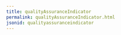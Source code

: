 ```yaml
---
title: qualityAssuranceIndicator
permalink: qualityAssuranceIndicator.html
jsonid: qualityassuranceindicator
---
```

